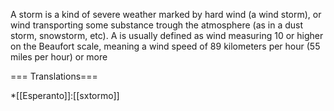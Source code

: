 A storm is a kind of severe weather marked by hard wind (a wind storm), or wind transporting some substance trough the atmosphere (as in a dust storm, snowstorm, etc). A is usually defined as wind measuring 10 or higher on the Beaufort scale, meaning a wind speed of 89 kilometers per hour (55 miles per hour) or more

=== Translations===

*[[Esperanto]]:[[sxtormo]]
